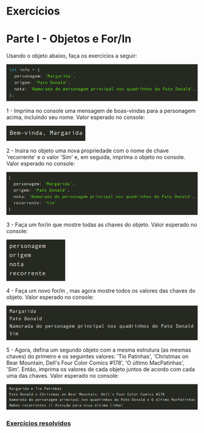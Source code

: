 # Exercícios

# Parte I - Objetos e For/In

Usando o objeto abaixo, faça os exercícios a seguir:

![](./exemplo.png)

1 - Imprima no console uma mensagem de boas-vindas para a personagem acima, incluindo seu nome. Valor esperado no console:

![](./exemplo1.png)

2 - Insira no objeto uma nova propriedade com o nome de chave 'recorrente' e o valor 'Sim' e, em seguida, imprima o objeto no console. Valor esperado no console:

![](./exemplo2.png)

3 - Faça um for/in que mostre todas as chaves do objeto. Valor esperado no console:

![](./exemplo3.png)

4 - Faça um novo for/in , mas agora mostre todos os valores das chaves do objeto. Valor esperado no console:

![](./exemplo4.png)

5 - Agora, defina um segundo objeto com a mesma estrutura (as mesmas chaves) do primeiro e os seguintes valores: 'Tio Patinhas', 'Christmas on Bear Mountain, Dell's Four Color Comics #178', 'O último MacPatinhas', 'Sim'. Então, imprima os valores de cada objeto juntos de acordo com cada uma das chaves. Valor esperado no console:

![](./exemplo5.png)

### [Exercícios resolvidos](./script.js)